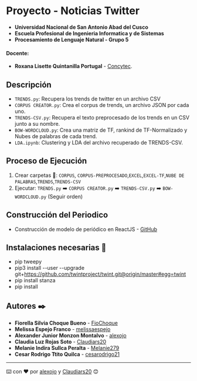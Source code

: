 # Proyecto - Noticias Twitter
- **Universidad Nacional de San Antonio Abad del Cusco**
- **Escuela Profesional de Ingenieria Informatica y de Sistemas**
- **Procesamiento de Lenguaje Natural - Grupo 5**
#### Docente:
- **Roxana Lisette Quintanilla Portugal** - [Concytec](http://dina.concytec.gob.pe/appDirectorioCTI/VerDatosInvestigador.do;jsessionid=f564431f36070c2b4a0e4a590b74?id_investigador=40930).

## Descripción 

- `TRENDS.py`: Recupera los trends de twitter en un archivo CSV 
- `CORPUS CREATOR.py`: Crea el corpus de trends, un archivo JSON por cada uno.
- `TRENDS-CSV.py`: Recupera el texto preprocesado de los trends en un CSV junto a su nombre.
- `BOW-WORDCLOUD.py`: Crea una matriz de TF, rankind de TF-Normalizado y Nubes de palabras de cada trend. 
- `LDA.ipynb`: Clustering y LDA del archivo recuperado de TRENDS-CSV.

## Proceso de Ejecución 

1. Crear carpetas 📁: `CORPUS`, `CORPUS-PREPROCESADO`,`EXCEL`,`EXCEL-TF`,`NUBE DE PALABRAS`,`TRENDS`,`TRENDS-CSV`
2. Ejecutar: `TRENDS.py` ➡️ `CORPUS CREATOR.py` ➡️ `TRENDS-CSV.py` ➡️ `BOW-WORDCLOUD.py` (Seguir orden)

## Construcción del Periodico 
* Construcción de modelo de periódico en ReactJS - [GitHub](https://github.com/Claudiars20/news-paper-react)

## Instalaciones necesarias 📝

- pip tweepy
- pip3 install --user --upgrade git+https://github.com/twintproject/twint.git@origin/master#egg=twint
- pip install stanza
- pip install 



## Autores ✒️
* **Fiorella Silvia Choque Bueno** - [FioChoque](https://github.com/FioChoque)
* **Melissa Espejo Franco** - [melissaespejo](https://github.com/melissaespejo)
* **Alexander Junior Monzon Montalvo** - [alexojo](https://github.com/alexojo)
* **Claudia Luz Rojas Soto** - [Claudiars20](https://github.com/Claudiars20)
* **Melanie Indira Sullca Peralta** - [Melanie279](https://github.com/Melanie279)
* **Cesar Rodrigo Ttito Quilca** - [cesarodrigo21](https://github.com/cesarodrigo21)
---
⌨️ con ❤️ por [alexojo](https://github.com/alexojo) y [Claudiars20](https://github.com/Claudiars20) 😊
